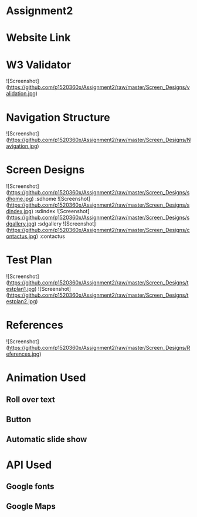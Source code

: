 # Assignment2

# Website Link

# W3 Validator
![Screenshot] (https://github.com/p1520360x/Assignment2/raw/master/Screen_Designs/validation.jpg)
# Navigation Structure
![Screenshot] (https://github.com/p1520360x/Assignment2/raw/master/Screen_Designs/Navigation.jpg)
# Screen Designs
![Screenshot] (https://github.com/p1520360x/Assignment2/raw/master/Screen_Designs/sdhome.jpg) :sdhome
![Screenshot] (https://github.com/p1520360x/Assignment2/raw/master/Screen_Designs/sdindex.jpg) :sdindex
![Screenshot] (https://github.com/p1520360x/Assignment2/raw/master/Screen_Designs/sdgallery.jpg) :sdgallery
![Screenshot] (https://github.com/p1520360x/Assignment2/raw/master/Screen_Designs/contactus.jpg) :contactus

# Test Plan
![Screenshot] (https://github.com/p1520360x/Assignment2/raw/master/Screen_Designs/testplan1.jpg)
![Screenshot] (https://github.com/p1520360x/Assignment2/raw/master/Screen_Designs/testplan2.jpg)

# References
![Screenshot] (https://github.com/p1520360x/Assignment2/raw/master/Screen_Designs/References.jpg)

# Animation Used

## Roll over text
## Button 
## Automatic slide show 

# API Used

## Google fonts
## Google Maps
